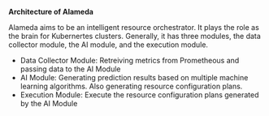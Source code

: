**Architecture of Alameda**

Alameda aims to be an intelligent resource orchestrator. It plays the role as the brain for Kubernertes clusters. Generally, it has three modules, the data collector module, the AI module, and the execution module. 

* Data Collector Module: Retreiving metrics from Prometheous and passing data to the AI Module
* AI Module: Generating prediction results based on multiple machine learning algorithms. Also generating resource configuration plans.
* Execution Module: Execute the resource configuration plans generated by the AI Module